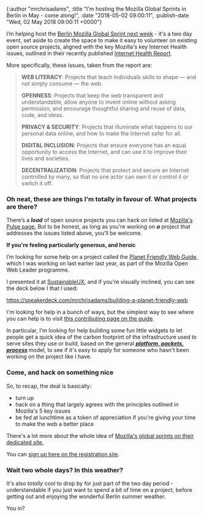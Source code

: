 

{:author "mrchrisadams", :title "I'm hosting the Mozilla Global Sprints in Berlin in May - come along!", :date "2018-05-02 09:00:11", :publish-date "Wed, 02 May 2018 09:00:11 +0000"}



<!-- content below -->

I’m helping host the <a href="https://ti.to/Mozilla/global-sprint-berlin18">Berlin Mozilla Global Sprint next week</a> - it's a two day event, set aside to create the space to make it easy to volunteer on existing open source projects, aligned with the key Mozilla's key Internet Health issues, outlined in their recently published <a href="http://internethealthreport.org/">Internet Health Report</a>.

More specifically, these issues, taken from the report are:

<blockquote><b>WEB LITERACY</b>: Projects that teach individuals skills to shape — and not simply consume — the web.

<b>OPENNESS</b>: Projects that keep the web transparent and understandable, allow anyone to invent online without asking permission, and encourage thoughtful sharing and reuse of data, code, and ideas.

<b>PRIVACY &amp; SECURITY</b>: Projects that illuminate what happens to our personal data online, and how to make the Internet safer for all.

<b>DIGITAL INCLUSION</b>: Projects that ensure everyone has an equal opportunity to access the Internet, and can use it to improve their lives and societies.

<b>DECENTRALIZATION</b>: Projects that protect and secure an Internet controlled by many, so that no one actor can own it or control it or switch it off.</blockquote>

<h3>Oh neat, these are things I'm totally in favour of. What projects are there?</h3>

There’s a <em><strong>load</strong></em> of open source projects you can hack on listed at <a href="https://www.mozillapulse.org/featured,">Mozilla's Pulse page.</a> But to be honest, as long as you're working on <em><strong>a</strong></em> project that addresses the issues listed above, you'll be welcome.

<strong>If you're feeling particularly generous, and heroic</strong>

I’m looking for some help on a project called the <a href="https://www.planetfriendlyweb.org/">Planet Friendly Web Guide,</a> which I was working on last earlier last year, as part of the Mozilla Open Web Leader programme.

I presented it at <a href="http://sustainableux.com/">SustainableUX</a>, and if you're visually inclined, you can see the deck below I that I used:

https://speakerdeck.com/mrchrisadams/building-a-planet-friendly-web

I'm looking for help in a bunch of ways, but the simplest way to see where you can help is to visit <a href="https://www.planetfriendlyweb.org/contributing">this contributing page on the guide</a>.

In particular, I'm looking for help building some fun little widgets to let people get a quick idea of the carbon footprint of the infrastructure used to serve sites they use or build, based on the general <em><strong><a href="https://www.planetfriendlyweb.org/mental-model">platform, packets, process</a> </strong></em>model, to see if it's easy to apply for someone who hasn't been working on the project like I have.

<h3>Come, and hack on something nice</h3>

So, to recap, the deal is basically:

<ul>
    <li>turn up</li>
    <li>hack on a thing that largely agrees with the principles outlined in Mozilla's 5 key issues</li>
    <li>be fed at lunchtime as a token of appreciation if you're giving your time to make the web a better place</li>
</ul>

There's a lot more about the whole idea of <a href="https://foundation.mozilla.org/opportunity/global-sprint/">Mozilla's global sprints on their dedicated site.</a>

You can <a href="https://ti.to/Mozilla/global-sprint-berlin18">sign up here on the registration site</a>.

<h3>Wait two whole days? In this weather?</h3>

It's also <em>totally</em> cool to drop by for just part of the two day period - understandable if you just want to spend a bit of time on a project, before getting out and enjoying the wonderful Berlin summer weather.

You in?

&nbsp;

